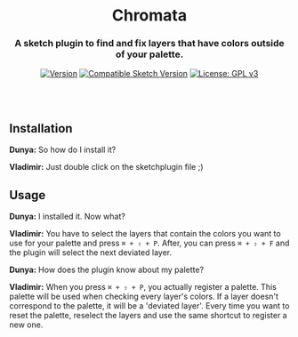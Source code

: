 <div align="center">

# Chromata

### A sketch plugin to find and fix layers that have colors outside of your palette.
[![Version](https://img.shields.io/badge/Version-0.3.4-green.svg)]()
[![Compatible Sketch Version](https://img.shields.io/badge/Sketch-49.3-green.svg)]()
[![License: GPL v3](https://img.shields.io/badge/License-GPL%20v3-blue.svg)](https://www.gnu.org/licenses/gpl-3.0)

</div>
<br></br>

## Installation

**Dunya:** So how do I install it?

**Vladimir:** Just double click on the sketchplugin file ;)

## Usage

**Dunya:** I installed it. Now what?

**Vladimir:**
You have to select the layers that contain the colors you want to use for your palette and press `⌘ + ⇧ + P`.
After, you can press `⌘ + ⇧ + F` and the plugin will select the next deviated layer.

**Dunya:** How does the plugin know about my palette?

**Vladimir:** When you press `⌘ + ⇧ + P`, you actually register a palette.
This palette will be used when checking every layer's colors. If a layer doesn't correspond to the palette, it will be a 'deviated layer'.
Every time you want to reset the palette, reselect the layers and use the same shortcut to register a new one.
